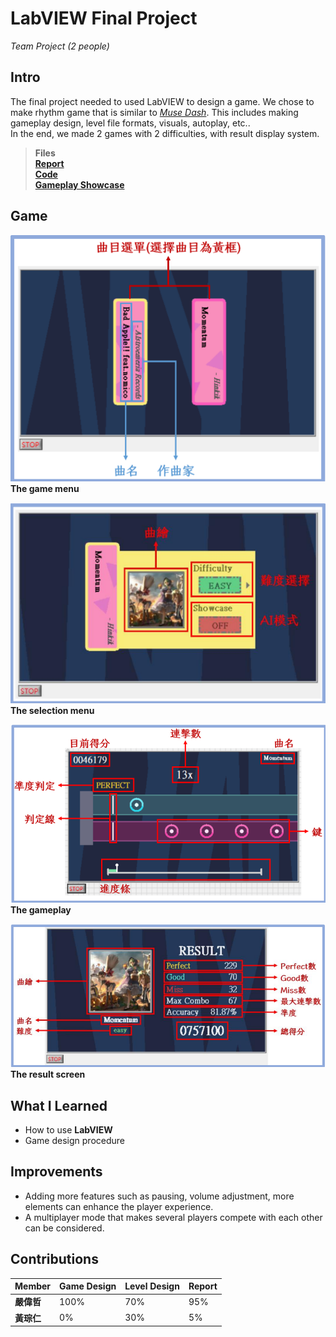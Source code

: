 # LabVIEW Final Project
*Team Project (2 people)*
## Intro
The final project needed to used LabVIEW to design a game. We chose to make rhythm game that is similar to [*Muse Dash*](https://en.wikipedia.org/wiki/Muse_Dash). This includes making gameplay design, level file formats, visuals, autoplay, etc..  
In the end, we made 2 games with 2 difficulties, with result display system.

>**Files**  
[**Report**](https://github.com/Mars-1114/cs-portfolio/blob/main/2023%20Autumn%20-%20LabVIEW%20(game)/LabVIEW期末專案%20-%20簡易音樂遊戲.pdf)  
[**Code**](https://github.com/Mars-1114/cs-portfolio/tree/main/2023%20Autumn%20-%20LabVIEW%20(game)/Rhythm%20Game)  
[**Gameplay Showcase**](https://www.youtube.com/watch?v=YGYGrdy6cf8)

## Game

![game-menu](../img/labview-game-menu.png)  
**The game menu**

![game-select](../img/labview-game-select.png)  
**The selection menu**

![gameplay](../img/labview-game.png)  
**The gameplay**

![game-result](../img/labview-game-result.png)  
**The result screen**

## What I Learned
- How to use **LabVIEW**
- Game design procedure

## Improvements
- Adding more features such as pausing, volume adjustment, more elements can enhance the player experience.
- A multiplayer mode that makes several players compete with each other can be considered.

## Contributions
| Member    | Game Design | Level Design | Report |
| ------    | ----------- | ------------ | ------ |
| **嚴偉哲** | 100%        | 70%          | 95%    |  
| **黃琮仁** | 0%          | 30%          | 5%     |